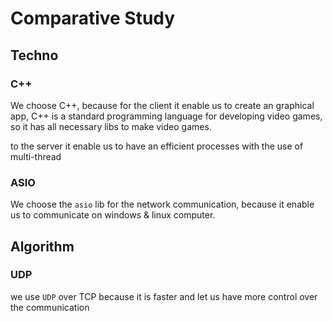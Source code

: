 # Comparative Study

## Techno

### C++

We choose C++, because for the client it enable us to create an graphical app, C++ is a standard programming language for developing video games, so it has all necessary libs to make video games.

to the server it enable us to have an efficient processes with the use of multi-thread

### ASIO

We choose the `asio` lib for the network communication, because it enable us to communicate on windows & linux computer.

## Algorithm

### UDP

we use `UDP` over TCP because it is faster and let us have more control over the communication

